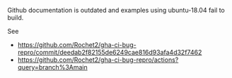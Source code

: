 Github documentation is outdated and examples using ubuntu-18.04 fail to build.

See
* https://github.com/Rochet2/gha-ci-bug-repro/commit/deedab2f82155de6249cae816d93afa4d32f7462
* https://github.com/Rochet2/gha-ci-bug-repro/actions?query=branch%3Amain

